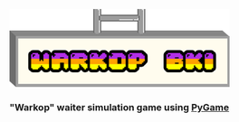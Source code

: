 ![Warkop BKI](assets/hero.png)

### "Warkop" waiter simulation game using [PyGame](https://www.pygame.org/news) 